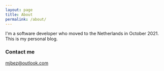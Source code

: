 ```yaml
---
layout: page
title: About
permalink: /about/
---
```


I'm a software developer who moved to the Netherlands in October 2021. This is my personal blog.


### Contact me

[mjbez@outlook.com](mailto:mjbez@outlook.com)

